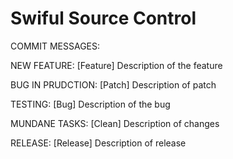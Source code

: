 <h1> Swiful Source Control </h1>

COMMIT MESSAGES:

NEW FEATURE:
[Feature] Description of the feature

BUG IN PRUDCTION:
[Patch] Description of patch

TESTING:
[Bug] Description of the bug

MUNDANE TASKS:
[Clean] Description of changes

RELEASE:
[Release] Description of release
